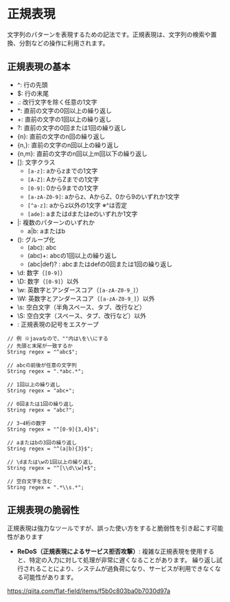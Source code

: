 # 正規表現

文字列のパターンを表現するための記法です。正規表現は、文字列の検索や置換、分割などの操作に利用されます。

## 正規表現の基本

- ^: 行の先頭
- $: 行の末尾
- .: 改行文字を除く任意の1文字
- *: 直前の文字の0回以上の繰り返し
- +: 直前の文字の1回以上の繰り返し
- ?: 直前の文字の0回または1回の繰り返し
- {n}: 直前の文字のn回の繰り返し
- {n,}: 直前の文字のn回以上の繰り返し
- {n,m}: 直前の文字のn回以上m回以下の繰り返し
- []: 文字クラス
  - `[a-z]`: aからzまでの1文字
  - `[A-Z]`: AからZまでの1文字
  - `[0-9]`: 0から9までの1文字
  - `[a-zA-Z0-9]`: aからz、AからZ、0から9のいずれか1文字
  - `[^a-z]`: aからz以外の1文字 ※^は否定
  - `[ade]`: aまたはdまたはeのいずれか1文字
- |: 複数のパターンのいずれか
  - a|b: aまたはb
- (): グループ化
  - (abc): abc
  - (abc)+: abcの1回以上の繰り返し
  - (abc|def)? : abcまたはdefの0回または1回の繰り返し
- \d: 数字（`[0-9]`）
- \D: 数字（`[0-9]`）以外
- \w: 英数字とアンダースコア（`[a-zA-Z0-9_]`）
- \W: 英数字とアンダースコア（`[a-zA-Z0-9_]`）以外
- \s: 空白文字（半角スペース、タブ、改行など）
- \S: 空白文字（スペース、タブ、改行など）以外
- \: 正規表現の記号をエスケープ

```
// 例 ※javaなので、""内は\を\\にする
// 先頭と末尾が一致するか
String regex = "^abc$";

// abcの前後が任意の文字列
String regex = ".*abc.*";

// 1回以上の繰り返し
String regex = "abc+";

// 0回または1回の繰り返し
String regex = "abc?";

// 3~4桁の数字
String regex = "^[0-9]{3,4}$";

// aまたはbの3回の繰り返し
String regex = "^(a|b){3}$";

// \dまたは\wの1回以上の繰り返し
String regex = "^[\\d\\w]+$";

// 空白文字を含む
String regex = ".*\\s.*";
```


## 正規表現の脆弱性
正規表現は強力なツールですが、誤った使い方をすると脆弱性を引き起こす可能性があります
- **ReDoS（正規表現によるサービス拒否攻撃）**: 複雑な正規表現を使用すると、特定の入力に対して処理が非常に遅くなることがあります。
繰り返し試行されることにより、システムが過負荷になり、サービスが利用できなくなる可能性があります。

https://qiita.com/flat-field/items/f5b0c803ba0b7030d97a
